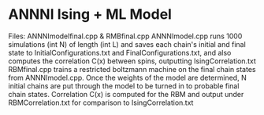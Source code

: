 # ANNNI Ising + ML Model
Files: ANNNImodelfinal.cpp & RMBfinal.cpp
ANNNImodel.cpp runs 1000 simulations (int N) of length (int L) and saves each chain's initial and final state to InitialConfigurations.txt and FinalConfigurations.txt, and also computes the correlation C(x) between spins, outputting IsingCorrelation.txt
RBMfinal.cpp trains a restricted boltzmann machine on the final chain states from ANNNImodel.cpp. Once the weights of the model are determined, N initial chains are put through the model to be turned in to probable final chain states. Correlation C(x) is computed for the RBM and output under RBMCorrelation.txt for comparison to IsingCorrelation.txt

